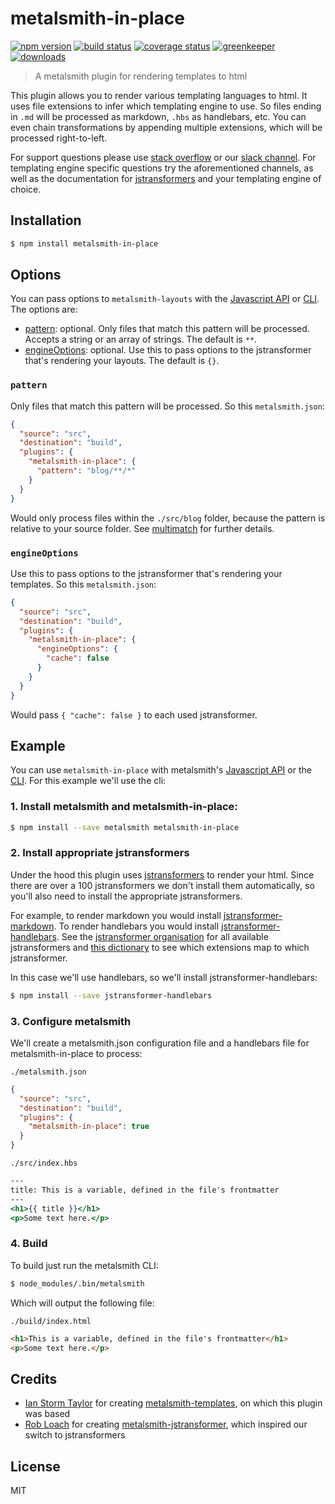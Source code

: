 # metalsmith-in-place

[![npm version][version-badge]][version-url]
[![build status][build-badge]][build-url]
[![coverage status][coverage-badge]][coverage-url]
[![greenkeeper][greenkeeper-badge]][greenkeeper-url]
[![downloads][downloads-badge]][downloads-url]

> A metalsmith plugin for rendering templates to html

This plugin allows you to render various templating languages to html. It uses file extensions to
infer which templating engine to use. So files ending in `.md` will be processed as markdown, `.hbs`
as handlebars, etc. You can even chain transformations by appending multiple extensions, which will
be processed right-to-left.

For support questions please use [stack overflow][stackoverflow-url] or our [slack channel][slack-url]. For templating engine specific questions try the aforementioned channels, as well as the documentation for [jstransformers](https://github.com/jstransformers) and your templating engine of choice.

## Installation

```bash
$ npm install metalsmith-in-place
```

## Options

You can pass options to `metalsmith-layouts` with the [Javascript API](https://github.com/segmentio/metalsmith#api) or [CLI](https://github.com/segmentio/metalsmith#cli). The options are:

* [pattern](#pattern): optional. Only files that match this pattern will be processed. Accepts a string or an array of strings. The default is `**`.
* [engineOptions](#engineoptions): optional. Use this to pass options to the jstransformer that's rendering your layouts. The default is `{}`.

### `pattern`

Only files that match this pattern will be processed. So this `metalsmith.json`:

```json
{
  "source": "src",
  "destination": "build",
  "plugins": {
    "metalsmith-in-place": {
      "pattern": "blog/**/*"
    }
  }
}
```

Would only process files within the `./src/blog` folder, because the pattern is
relative to your source folder. See [multimatch](https://github.com/sindresorhus/multimatch)
for further details.

### `engineOptions`

Use this to pass options to the jstransformer that's rendering your templates. So this
`metalsmith.json`:

```json
{
  "source": "src",
  "destination": "build",
  "plugins": {
    "metalsmith-in-place": {
      "engineOptions": {
        "cache": false
      }
    }
  }
}
```

Would pass `{ "cache": false }` to each used jstransformer.

## Example

You can use `metalsmith-in-place` with metalsmith's
[Javascript API](https://github.com/segmentio/metalsmith#api) or the
[CLI](https://github.com/segmentio/metalsmith#cli). For this example we'll use the cli:

### 1. Install metalsmith and metalsmith-in-place:

```bash
$ npm install --save metalsmith metalsmith-in-place
```

### 2. Install appropriate jstransformers

Under the hood this plugin uses [jstransformers](https://github.com/jstransformers/jstransformer)
to render your html. Since there are over a 100 jstransformers we don't install them automatically,
so you'll also need to install the appropriate jstransformers. 

For example, to render markdown you would install [jstransformer-markdown](https://github.com/jstransformers/jstransformer-markdown). To render
handlebars you would install
[jstransformer-handlebars](https://github.com/jstransformers/jstransformer-handlebars). See the
[jstransformer organisation](https://github.com/jstransformers) for all available jstransformers and
[this dictionary](https://github.com/jstransformers/inputformat-to-jstransformer/blob/master/dictionary.json)
to see which extensions map to which jstransformer.
  
In this case we'll use handlebars, so we'll install jstransformer-handlebars:

```bash
$ npm install --save jstransformer-handlebars
```

### 3. Configure metalsmith

We'll create a metalsmith.json configuration file and a handlebars file for metalsmith-in-place to
process:

`./metalsmith.json`

```json
{
  "source": "src",
  "destination": "build",
  "plugins": {
    "metalsmith-in-place": true
  }
}
```

`./src/index.hbs`

```handlebars
---
title: This is a variable, defined in the file's frontmatter
---
<h1>{{ title }}</h1>
<p>Some text here.</p>
```

### 4. Build

To build just run the metalsmith CLI:

```bash
$ node_modules/.bin/metalsmith
```

Which will output the following file:

`./build/index.html`

```html
<h1>This is a variable, defined in the file's frontmatter</h1>
<p>Some text here.</p>
```

## Credits

* [Ian Storm Taylor](https://github.com/ianstormtaylor) for creating [metalsmith-templates](https://github.com/segmentio/metalsmith-templates), on which this plugin was based
* [Rob Loach](https://github.com/RobLoach) for creating [metalsmith-jstransformer](https://github.com/RobLoach/metalsmith-jstransformer), which inspired our switch to jstransformers

## License

MIT

[build-badge]: https://travis-ci.org/ismay/metalsmith-in-place.svg?branch=master
[build-url]: https://travis-ci.org/ismay/metalsmith-in-place
[downloads-badge]: https://img.shields.io/npm/dm/metalsmith-in-place.svg
[downloads-url]: https://www.npmjs.com/package/metalsmith-in-place
[version-badge]: https://img.shields.io/npm/v/metalsmith-in-place.svg
[version-url]: https://www.npmjs.com/package/metalsmith-in-place
[greenkeeper-badge]: https://badges.greenkeeper.io/ismay/metalsmith-in-place.svg
[greenkeeper-url]: https://greenkeeper.io/
[coverage-badge]: https://coveralls.io/repos/github/ismay/metalsmith-in-place/badge.svg?branch=master
[coverage-url]: https://coveralls.io/github/ismay/metalsmith-in-place?branch=master
[slack-url]: http://metalsmith-slack.herokuapp.com/
[stackoverflow-url]: http://stackoverflow.com/questions/tagged/metalsmith
